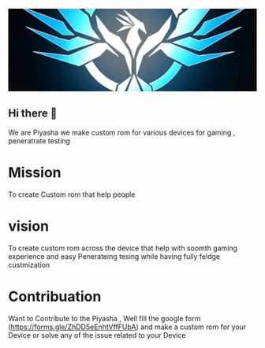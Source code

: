 ![Screenshot](alogo.png)
## Hi there 👋
We are Piyasha we make custom rom for various devices  for gaming , peneratrate testing 
# Mission 
To create Custom rom that help people 
# vision
To create custom rom across the device that help with soomth gaming experience and easy Penerateing tesing while having  fully feldge custmization
# Contribuation
Want to Contribute to the Piyasha , Well fill the google form (https://forms.gle/ZhDD5eEnhtVffFUbA) and make a  custom rom for your Device or solve any of the issue related to your Device

<!--

**Here are some ideas to get you started:**

🙋‍♀️ A short introduction - what is your organization all about?
🌈 Contribution guidelines - how can the community get involved?
👩‍💻 Useful resources - where can the community find your docs? Is there anything else the community should know?
🍿 Fun facts - what does your team eat for breakfast?
🧙 Remember, you can do mighty things with the power of [Markdown](https://guides.github.com/features/mastering-markdown/)
-->
